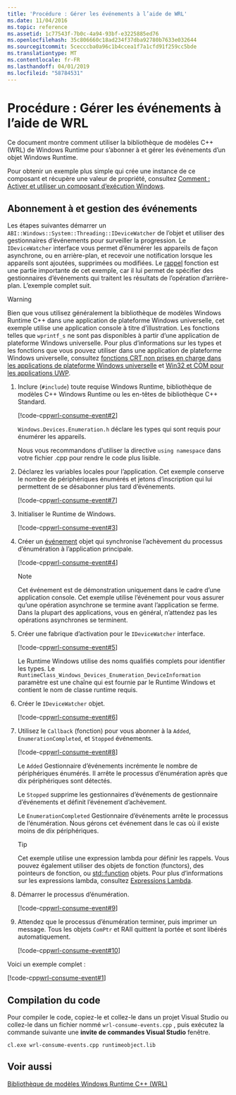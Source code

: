 ```yaml
---
title: 'Procédure : Gérer les événements à l’aide de WRL'
ms.date: 11/04/2016
ms.topic: reference
ms.assetid: 1c77543f-7b0c-4a94-93bf-e3225885ed76
ms.openlocfilehash: 35c806660c18ad234f37dba92780b7633e032644
ms.sourcegitcommit: 5cecccba0a96c1b4ccea1f7a1cfd91f259cc5bde
ms.translationtype: MT
ms.contentlocale: fr-FR
ms.lasthandoff: 04/01/2019
ms.locfileid: "58784531"
---
```

# <a name="how-to-handle-events-using-wrl"></a>Procédure : Gérer les événements à l’aide de WRL

Ce document montre comment utiliser la bibliothèque de modèles C++ (WRL) de Windows Runtime pour s’abonner à et gérer les événements d’un objet Windows Runtime.

Pour obtenir un exemple plus simple qui crée une instance de ce composant et récupère une valeur de propriété, consultez [Comment : Activer et utiliser un composant d’exécution Windows](how-to-activate-and-use-a-windows-runtime-component-using-wrl.md).

## <a name="subscribing-to-and-handling-events"></a>Abonnement à et gestion des événements

Les étapes suivantes démarrer un `ABI::Windows::System::Threading::IDeviceWatcher` de l’objet et utiliser des gestionnaires d’événements pour surveiller la progression. Le `IDeviceWatcher` interface vous permet d’énumérer les appareils de façon asynchrone, ou en arrière-plan, et recevoir une notification lorsque les appareils sont ajoutées, supprimées ou modifiées. Le [rappel](callback-function-wrl.md) fonction est une partie importante de cet exemple, car il lui permet de spécifier des gestionnaires d’événements qui traitent les résultats de l’opération d’arrière-plan. L’exemple complet suit.

> [!WARNING]
> Bien que vous utilisez généralement la bibliothèque de modèles Windows Runtime C++ dans une application de plateforme Windows universelle, cet exemple utilise une application console à titre d’illustration. Les fonctions telles que `wprintf_s` ne sont pas disponibles à partir d’une application de plateforme Windows universelle. Pour plus d’informations sur les types et les fonctions que vous pouvez utiliser dans une application de plateforme Windows universelle, consultez [fonctions CRT non prises en charge dans les applications de plateforme Windows universelle](../../cppcx/crt-functions-not-supported-in-universal-windows-platform-apps.md) et [Win32 et COM pour les applications UWP](/uwp/win32-and-com/win32-and-com-for-uwp-apps).

1. Inclure (`#include`) toute requise Windows Runtime, bibliothèque de modèles C++ Windows Runtime ou les en-têtes de bibliothèque C++ Standard.

   [!code-cpp[wrl-consume-event#2](../codesnippet/CPP/how-to-handle-events-using-wrl_1.cpp)]

   `Windows.Devices.Enumeration.h` déclare les types qui sont requis pour énumérer les appareils.

   Nous vous recommandons d'utiliser la directive `using namespace` dans votre fichier .cpp pour rendre le code plus lisible.

2. Déclarez les variables locales pour l’application. Cet exemple conserve le nombre de périphériques énumérés et jetons d’inscription qui lui permettent de se désabonner plus tard d’événements.

   [!code-cpp[wrl-consume-event#7](../codesnippet/CPP/how-to-handle-events-using-wrl_2.cpp)]

3. Initialiser le Runtime de Windows.

   [!code-cpp[wrl-consume-event#3](../codesnippet/CPP/how-to-handle-events-using-wrl_3.cpp)]

4. Créer un [événement](event-class-wrl.md) objet qui synchronise l’achèvement du processus d’énumération à l’application principale.

   [!code-cpp[wrl-consume-event#4](../codesnippet/CPP/how-to-handle-events-using-wrl_4.cpp)]

   > [!NOTE]
   > Cet événement est de démonstration uniquement dans le cadre d’une application console. Cet exemple utilise l’événement pour vous assurer qu’une opération asynchrone se termine avant l’application se ferme. Dans la plupart des applications, vous en général, n’attendez pas les opérations asynchrones se terminent.

5. Créer une fabrique d’activation pour le `IDeviceWatcher` interface.

   [!code-cpp[wrl-consume-event#5](../codesnippet/CPP/how-to-handle-events-using-wrl_5.cpp)]

   Le Runtime Windows utilise des noms qualifiés complets pour identifier les types. Le `RuntimeClass_Windows_Devices_Enumeration_DeviceInformation` paramètre est une chaîne qui est fournie par le Runtime Windows et contient le nom de classe runtime requis.

6. Créer le `IDeviceWatcher` objet.

   [!code-cpp[wrl-consume-event#6](../codesnippet/CPP/how-to-handle-events-using-wrl_6.cpp)]

7. Utilisez le `Callback` (fonction) pour vous abonner à la `Added`, `EnumerationCompleted`, et `Stopped` événements.

   [!code-cpp[wrl-consume-event#8](../codesnippet/CPP/how-to-handle-events-using-wrl_7.cpp)]

   Le `Added` Gestionnaire d’événements incrémente le nombre de périphériques énumérés. Il arrête le processus d’énumération après que dix périphériques sont détectés.

   Le `Stopped` supprime les gestionnaires d’événements de gestionnaire d’événements et définit l’événement d’achèvement.

   Le `EnumerationCompleted` Gestionnaire d’événements arrête le processus de l’énumération. Nous gérons cet événement dans le cas où il existe moins de dix périphériques.

   > [!TIP]
   > Cet exemple utilise une expression lambda pour définir les rappels. Vous pouvez également utiliser des objets de fonction (functors), des pointeurs de fonction, ou [std::function](../../standard-library/function-class.md) objets. Pour plus d’informations sur les expressions lambda, consultez [Expressions Lambda](../../cpp/lambda-expressions-in-cpp.md).

8. Démarrer le processus d’énumération.

   [!code-cpp[wrl-consume-event#9](../codesnippet/CPP/how-to-handle-events-using-wrl_8.cpp)]

9. Attendez que le processus d’énumération terminer, puis imprimer un message. Tous les objets `ComPtr` et RAII quittent la portée et sont libérés automatiquement.

   [!code-cpp[wrl-consume-event#10](../codesnippet/CPP/how-to-handle-events-using-wrl_9.cpp)]

Voici un exemple complet :

[!code-cpp[wrl-consume-event#1](../codesnippet/CPP/how-to-handle-events-using-wrl_10.cpp)]

## <a name="compiling-the-code"></a>Compilation du code

Pour compiler le code, copiez-le et collez-le dans un projet Visual Studio ou collez-le dans un fichier nommé `wrl-consume-events.cpp` , puis exécutez la commande suivante une **invite de commandes Visual Studio** fenêtre.

`cl.exe wrl-consume-events.cpp runtimeobject.lib`

## <a name="see-also"></a>Voir aussi

[Bibliothèque de modèles Windows Runtime C++ (WRL)](windows-runtime-cpp-template-library-wrl.md)